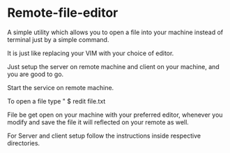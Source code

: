 # Remote-file-editor
A simple utility which allows you to open a file into your machine instead of terminal just by a simple command.


It is just like replacing your VIM with your choice of editor.

Just setup the server on remote machine and client on your machine, and you are good to go.

Start the service on remote machine.

To open a file type " $ redit file.txt 

File be get open on your machine with your preferred editor, whenever you modify and save the file it will reflected on your 
remote as well.


For Server and client setup follow the instructions inside respective directories.

